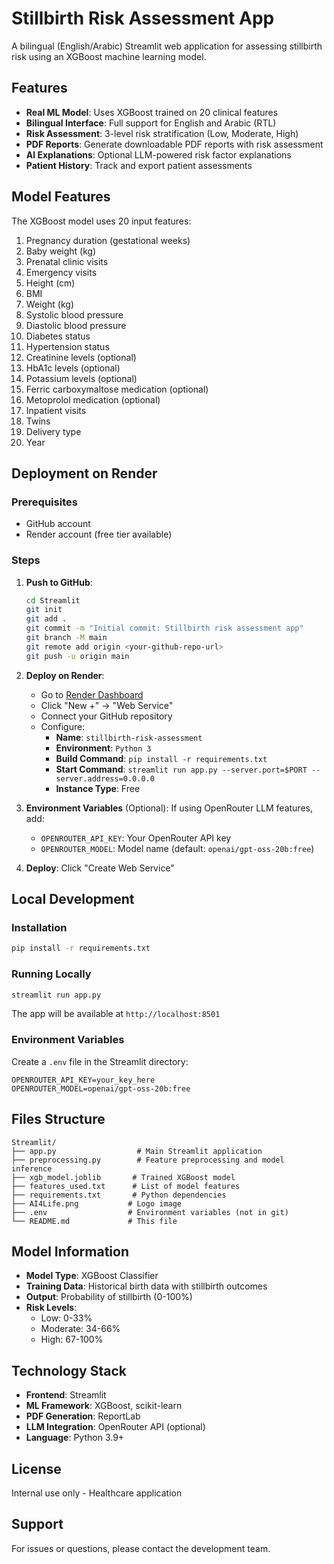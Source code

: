 # Stillbirth Risk Assessment App

A bilingual (English/Arabic) Streamlit web application for assessing stillbirth risk using an XGBoost machine learning model.

## Features

- **Real ML Model**: Uses XGBoost trained on 20 clinical features
- **Bilingual Interface**: Full support for English and Arabic (RTL)
- **Risk Assessment**: 3-level risk stratification (Low, Moderate, High)
- **PDF Reports**: Generate downloadable PDF reports with risk assessment
- **AI Explanations**: Optional LLM-powered risk factor explanations
- **Patient History**: Track and export patient assessments

## Model Features

The XGBoost model uses 20 input features:

1. Pregnancy duration (gestational weeks)
2. Baby weight (kg)
3. Prenatal clinic visits
4. Emergency visits
5. Height (cm)
6. BMI
7. Weight (kg)
8. Systolic blood pressure
9. Diastolic blood pressure
10. Diabetes status
11. Hypertension status
12. Creatinine levels (optional)
13. HbA1c levels (optional)
14. Potassium levels (optional)
15. Ferric carboxymaltose medication (optional)
16. Metoprolol medication (optional)
17. Inpatient visits
18. Twins
19. Delivery type
20. Year

## Deployment on Render

### Prerequisites

- GitHub account
- Render account (free tier available)

### Steps

1. **Push to GitHub**:
   ```bash
   cd Streamlit
   git init
   git add .
   git commit -m "Initial commit: Stillbirth risk assessment app"
   git branch -M main
   git remote add origin <your-github-repo-url>
   git push -u origin main
   ```

2. **Deploy on Render**:
   - Go to [Render Dashboard](https://dashboard.render.com/)
   - Click "New +" → "Web Service"
   - Connect your GitHub repository
   - Configure:
     - **Name**: `stillbirth-risk-assessment`
     - **Environment**: `Python 3`
     - **Build Command**: `pip install -r requirements.txt`
     - **Start Command**: `streamlit run app.py --server.port=$PORT --server.address=0.0.0.0`
     - **Instance Type**: Free

3. **Environment Variables** (Optional):
   If using OpenRouter LLM features, add:
   - `OPENROUTER_API_KEY`: Your OpenRouter API key
   - `OPENROUTER_MODEL`: Model name (default: `openai/gpt-oss-20b:free`)

4. **Deploy**: Click "Create Web Service"

## Local Development

### Installation

```bash
pip install -r requirements.txt
```

### Running Locally

```bash
streamlit run app.py
```

The app will be available at `http://localhost:8501`

### Environment Variables

Create a `.env` file in the Streamlit directory:

```env
OPENROUTER_API_KEY=your_key_here
OPENROUTER_MODEL=openai/gpt-oss-20b:free
```

## Files Structure

```
Streamlit/
├── app.py                  # Main Streamlit application
├── preprocessing.py        # Feature preprocessing and model inference
├── xgb_model.joblib       # Trained XGBoost model
├── features_used.txt      # List of model features
├── requirements.txt       # Python dependencies
├── AI4Life.png           # Logo image
├── .env                  # Environment variables (not in git)
└── README.md             # This file
```

## Model Information

- **Model Type**: XGBoost Classifier
- **Training Data**: Historical birth data with stillbirth outcomes
- **Output**: Probability of stillbirth (0-100%)
- **Risk Levels**: 
  - Low: 0-33%
  - Moderate: 34-66%
  - High: 67-100%

## Technology Stack

- **Frontend**: Streamlit
- **ML Framework**: XGBoost, scikit-learn
- **PDF Generation**: ReportLab
- **LLM Integration**: OpenRouter API (optional)
- **Language**: Python 3.9+

## License

Internal use only - Healthcare application

## Support

For issues or questions, please contact the development team.

